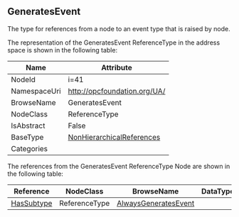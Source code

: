 <!-- objecttype -->
## GeneratesEvent
The type for references from a node to an event type that is raised by node.  
<!-- end of text -->
The representation of the GeneratesEvent ReferenceType in the address space is shown in the following table:  

|Name|Attribute|
|---|---|
|NodeId|i=41|
|NamespaceUri|http://opcfoundation.org/UA/|
|BrowseName|GeneratesEvent|
|NodeClass|ReferenceType|
|IsAbstract|False|
|BaseType|[NonHierarchicalReferences](../../ReferenceTypes/NonHierarchicalReferences/readme.md)|
|Categories||

The references from the GeneratesEvent ReferenceType Node are shown in the following table:  

|Reference|NodeClass|BrowseName|DataType|TypeDefinition|ModellingRule|
|---|---|---|---|---|---|
|[HasSubtype](../../ReferenceTypes/HasSubtype/readme.md)|ReferenceType|[AlwaysGeneratesEvent](#AlwaysGeneratesEvent)||||


